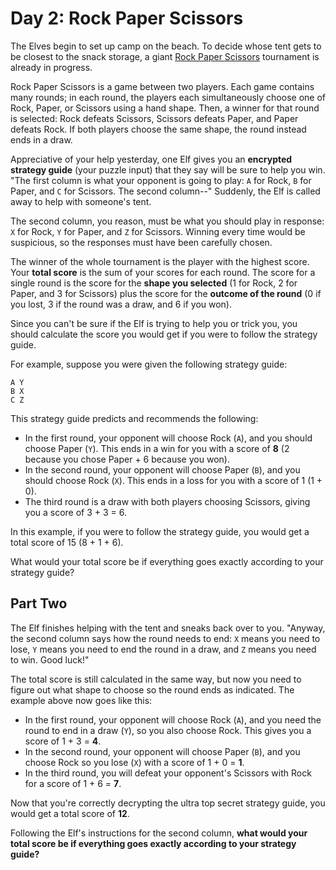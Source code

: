 # Day 2: Rock Paper Scissors

The Elves begin to set up camp on the beach. To decide whose tent gets to be closest to the snack storage, a giant [Rock Paper
Scissors](https://en.wikipedia.org/wiki/Rock_paper_scissors) tournament is already in progress.

Rock Paper Scissors is a game between two players. Each game contains many rounds; in each round, the players each simultaneously
choose one of Rock, Paper, or Scissors using a hand shape. Then, a winner for that round is selected: Rock defeats Scissors,
Scissors defeats Paper, and Paper defeats Rock. If both players choose the same shape, the round instead ends in a draw.

Appreciative of your help yesterday, one Elf gives you an **encrypted strategy guide** (your puzzle input) that they say will be
sure to help you win. "The first column is what your opponent is going to play: `A` for Rock, `B` for Paper, and `C` for Scissors.
The second column--" Suddenly, the Elf is called away to help with someone's tent.

The second column, you reason, must be what you should play in response: `X` for Rock, `Y` for Paper, and `Z` for Scissors.
Winning every time would be suspicious, so the responses must have been carefully chosen.

The winner of the whole tournament is the player with the highest score. Your **total score** is the sum of your scores for each
round. The score for a single round is the score for the **shape you selected** (1 for Rock, 2 for Paper, and 3 for Scissors) plus
the score for the **outcome of the round** (0 if you lost, 3 if the round was a draw, and 6 if you won).

Since you can't be sure if the Elf is trying to help you or trick you, you should calculate the score you would get if you were to
follow the strategy guide.

For example, suppose you were given the following strategy guide:

```
A Y
B X
C Z
```

This strategy guide predicts and recommends the following:

- In the first round, your opponent will choose Rock (`A`), and you should choose Paper (`Y`). This ends in a win for you with a
  score
  of **8** (2 because you chose Paper + 6 because you won).
- In the second round, your opponent will choose Paper (`B`), and you should choose Rock (`X`). This ends in a loss for you with a
  score
  of 1 (1 + 0).
- The third round is a draw with both players choosing Scissors, giving you a score of 3 + 3 = 6.

In this example, if you were to follow the strategy guide, you would get a total score of 15 (8 + 1 + 6).

What would your total score be if everything goes exactly according to your strategy guide?

## Part Two

The Elf finishes helping with the tent and sneaks back over to you. "Anyway, the second column says how the round needs to end:
`X` means you need to lose, `Y` means you need to end the round in a draw, and `Z` means you need to win. Good luck!"

The total score is still calculated in the same way, but now you need to figure out what shape to choose so the round ends as
indicated. The example above now goes like this:

- In the first round, your opponent will choose Rock (`A`), and you need the round to end in a draw (`Y`), so you also choose
  Rock. This gives you a score of 1 + 3 = **4**.
- In the second round, your opponent will choose Paper (`B`), and you choose Rock so you lose (`X`) with a score of 1 + 0 = **1**.
- In the third round, you will defeat your opponent's Scissors with Rock for a score of 1 + 6 = **7**.

Now that you're correctly decrypting the ultra top secret strategy guide, you would get a total score of **12**.

Following the Elf's instructions for the second column, **what would your total score be if everything goes exactly according to
your strategy guide?**
